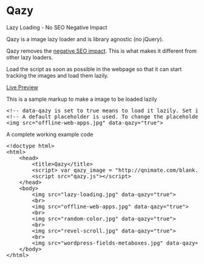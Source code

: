Qazy
====

Lazy Loading - No SEO Negative Impact

Qazy is a image lazy loader and is library agnostic (no jQuery).

Qazy removes the <a href="http://qnimate.com/lazy-loading-images-and-its-seo-impact/">negative SEO impact</a>. This is what makes it different from other lazy loaders.

Load the script as soon as possible in the webpage so that it can start tracking the images and load them lazily.

<a href="http://labs.qnimate.com/qazy-lazy-loading/">Live Preview</a>

This is a sample markup to make a image to be loaded lazily
<pre>
&lt;!-- data-qazy is set to true means to load it lazily. Set it to false if you don't want to load it lazily. --&gt;
&lt;!-- A default placeholder is used. To change the placeholder, assign the variable &quot;qazy_image&quot; with the placeholder image url before the script is loaded. --&gt;
&lt;img src=&quot;offline-web-apps.jpg&quot; data-qazy=&quot;true&quot;&gt;
</pre>

A complete working example code
<pre>
&lt;!doctype html&gt;
&lt;html&gt;
    &lt;head&gt;
        &lt;title&gt;Qazy&lt;/title&gt;
        &lt;script&gt; var qazy_image = &quot;http://qnimate.com/blank.gif&quot;;  &lt;/script&gt;
        &lt;script src=&quot;qazy.js&quot;&gt;&lt;/script&gt;
    &lt;/head&gt;
    &lt;body&gt;
        &lt;img src=&quot;lazy-loading.jpg&quot; data-qazy=&quot;true&quot;&gt;
        &lt;br&gt;
        &lt;img src=&quot;offline-web-apps.jpg&quot; data-qazy=&quot;true&quot;&gt;
        &lt;br&gt;
        &lt;img src=&quot;random-color.jpg&quot; data-qazy=&quot;true&quot;&gt;
        &lt;br&gt;
        &lt;img src=&quot;revel-scroll.jpg&quot; data-qazy=&quot;true&quot;&gt;
        &lt;br&gt;
        &lt;img src=&quot;wordpress-fields-metaboxes.jpg&quot; data-qazy=&quot;true&quot;&gt;
    &lt;/body&gt;
&lt;/html&gt;
</pre>
